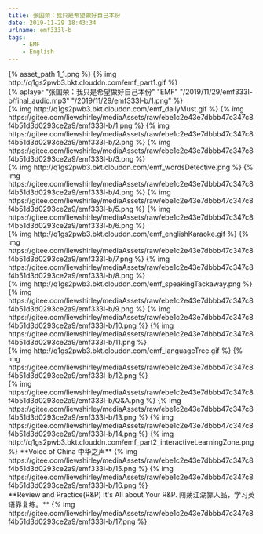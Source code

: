 ```yaml
---
title: 张国荣：我只是希望做好自己本份
date: 2019-11-29 18:43:34
urlname: emf333l-b
tags:
    - EMF
    - English
---
```

 [//]: # (标题：Part1)
 <div> {% asset_path 1_1.png %}
 {% img http://q1gs2pwb3.bkt.clouddn.com/emf_part1.gif %}
 </div>
 <!-- more -->
 
 <div>
  {% aplayer "张国荣：我只是希望做好自己本份" "EMF" "/2019/11/29/emf333l-b/final_audio.mp3"  "/2019/11/29/emf333l-b/1.png" %}
  </div>
  
  [//]: # (每日麦斯特：Daily Must)
  </div>
  {% img http://q1gs2pwb3.bkt.clouddn.com/emf_dailyMust.gif %}
  {% img https://gitee.com/liewshirley/mediaAssets/raw/ebe1c2e43e7dbbb47c347c8f4b51d3d0293ce2a9/emf333l-b/1.png %}
  {% img https://gitee.com/liewshirley/mediaAssets/raw/ebe1c2e43e7dbbb47c347c8f4b51d3d0293ce2a9/emf333l-b/2.png %}
  {% img https://gitee.com/liewshirley/mediaAssets/raw/ebe1c2e43e7dbbb47c347c8f4b51d3d0293ce2a9/emf333l-b/3.png %}
  </div>
  
  
  [//]: # (单词大侦探：Words Detective)
  <div>
  {% img http://q1gs2pwb3.bkt.clouddn.com/emf_wordsDetective.png %}
  {% img https://gitee.com/liewshirley/mediaAssets/raw/ebe1c2e43e7dbbb47c347c8f4b51d3d0293ce2a9/emf333l-b/4.png %}
  {% img https://gitee.com/liewshirley/mediaAssets/raw/ebe1c2e43e7dbbb47c347c8f4b51d3d0293ce2a9/emf333l-b/5.png %}
  {% img https://gitee.com/liewshirley/mediaAssets/raw/ebe1c2e43e7dbbb47c347c8f4b51d3d0293ce2a9/emf333l-b/6.png %}
  </div>
  
  
  [//]: # (英语卡拉OK：English Karaoke)
  <div>
  {% img http://q1gs2pwb3.bkt.clouddn.com/emf_englishKaraoke.gif %}
  {% img https://gitee.com/liewshirley/mediaAssets/raw/ebe1c2e43e7dbbb47c347c8f4b51d3d0293ce2a9/emf333l-b/7.png %}
  {% img https://gitee.com/liewshirley/mediaAssets/raw/ebe1c2e43e7dbbb47c347c8f4b51d3d0293ce2a9/emf333l-b/8.png %}
  </div>
  
  
  [//]: # (口语打包盒：Speaking Takeaway)
  <div>
  {% img http://q1gs2pwb3.bkt.clouddn.com/emf_speakingTackaway.png %}
  {% img https://gitee.com/liewshirley/mediaAssets/raw/ebe1c2e43e7dbbb47c347c8f4b51d3d0293ce2a9/emf333l-b/9.png %}
  {% img https://gitee.com/liewshirley/mediaAssets/raw/ebe1c2e43e7dbbb47c347c8f4b51d3d0293ce2a9/emf333l-b/10.png %}
  {% img https://gitee.com/liewshirley/mediaAssets/raw/ebe1c2e43e7dbbb47c347c8f4b51d3d0293ce2a9/emf333l-b/11.png %}
  </div>
  
  
  [//]: # (语言之树：Language Tree)
  <div>
  {% img http://q1gs2pwb3.bkt.clouddn.com/emf_languageTree.gif %}
  {% img https://gitee.com/liewshirley/mediaAssets/raw/ebe1c2e43e7dbbb47c347c8f4b51d3d0293ce2a9/emf333l-b/12.png %}
  </div>
  
  
  [//]: # (标题：Part2 互动学习区)
  <div>
  {% img https://gitee.com/liewshirley/mediaAssets/raw/ebe1c2e43e7dbbb47c347c8f4b51d3d0293ce2a9/emf333l-b/Q&A.png %}
  {% img https://gitee.com/liewshirley/mediaAssets/raw/ebe1c2e43e7dbbb47c347c8f4b51d3d0293ce2a9/emf333l-b/13.png %}
  {% img https://gitee.com/liewshirley/mediaAssets/raw/ebe1c2e43e7dbbb47c347c8f4b51d3d0293ce2a9/emf333l-b/14.png %}
  {% img http://q1gs2pwb3.bkt.clouddn.com/emf_part2_interactiveLearningZone.png %}
  **Voice of China 中华之声**
  {% img https://gitee.com/liewshirley/mediaAssets/raw/ebe1c2e43e7dbbb47c347c8f4b51d3d0293ce2a9/emf333l-b/15.png %}
  {% img https://gitee.com/liewshirley/mediaAssets/raw/ebe1c2e43e7dbbb47c347c8f4b51d3d0293ce2a9/emf333l-b/16.png %}
  </div>
  
  
  <div>
  **Review and Practice(R&P)
  It's All about Your R&P. 闯荡江湖靠人品，学习英语靠复练。**
  {% img https://gitee.com/liewshirley/mediaAssets/raw/ebe1c2e43e7dbbb47c347c8f4b51d3d0293ce2a9/emf333l-b/17.png %}
  </div>
  

